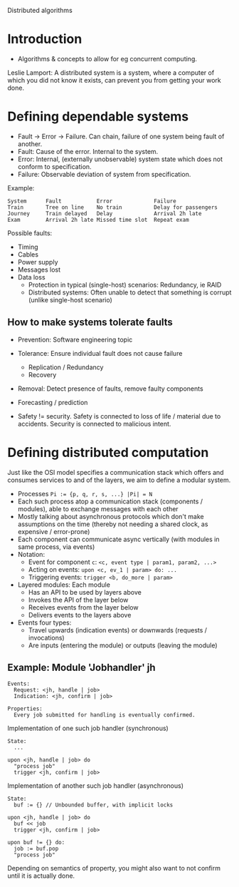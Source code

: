 Distributed algorithms

# Introduction

- Algorithms & concepts to allow for eg concurrent computing.

Leslie Lamport: A distributed system is a system, where a computer of which you
  did not know it exists, can prevent you from getting your work done.

# Defining dependable systems

- Fault -> Error -> Failure. Can chain, failure of one system being fault of
  another.
- Fault: Cause of the error. Internal to the system.
- Error: Internal, (externally unobservable) system state which does not
  conform to specification.
- Failure: Observable deviation of system from specification.

Example:
```
System      Fault           Error             Failure
Train       Tree on line    No train          Delay for passengers
Journey     Train delayed   Delay             Arrival 2h late
Exam        Arrival 2h late Missed time slot  Repeat exam
```

Possible faults:
- Timing
- Cables
- Power supply
- Messages lost
- Data loss
  - Protection in typical (single-host) scenarios: Redundancy, ie RAID
  - Distributed systems: Often unable to detect that something is corrupt
    (unlike single-host scenario)

## How to make systems tolerate faults

- Prevention: Software engineering topic
- Tolerance: Ensure individual fault does not cause failure
  - Replication / Redundancy
  - Recovery
- Removal: Detect presence of faults, remove faulty components
- Forecasting / prediction

- Safety != security. Safety is connected to loss of life / material due to
  accidents. Security is connected to malicious intent.

# Defining distributed computation

Just like the OSI model specifies a communication stack which offers and
consumes services to and of the layers, we aim to define a modular system.

- Processes `Pi := {p, q, r, s, ...} |Pi| = N`
- Each such process atop a communication stack (components / modules), able to
  exchange messages with each other
- Mostly talking about asynchronous protocols which don't make assumptions on
  the time (thereby not needing a shared clock, as expensive / error-prone)
- Each component can communicate async vertically (with modules in same
  process, via events)
- Notation:
  - Event for component `c`: `<c, event type | param1, param2, ...>`
  - Acting on events: `upon <c, ev_1 | param> do: ...`
  - Triggering events: `trigger <b, do_more | param>`
- Layered modules: Each module
    - Has an API to be used by layers above
    - Invokes the API of the layer below
    - Receives events from the layer below
    - Delivers events to the layers above
- Events four types:
  - Travel upwards (indication events) or downwards (requests / invocations)
  - Are inputs (entering the module) or outputs (leaving the module)

## Example: Module 'Jobhandler' jh

```
Events:
  Request: <jh, handle | job>
  Indication: <jh, confirm | job>

Properties:
  Every job submitted for handling is eventually confirmed.
```

Implementation of one such job handler (synchronous)
```
State:
  ...

upon <jh, handle | job> do
  "process job"
  trigger <jh, confirm | job>
```

Implementation of another such job handler (asynchronous)
```
State:
  buf := {} // Unbounded buffer, with implicit locks

upon <jh, handle | job> do
  buf << job
  trigger <jh, confirm | job>

upon buf != {} do:
  job := buf.pop
  "process job"
```

Depending on semantics of property, you might also want to not confirm until it
is actually done.
